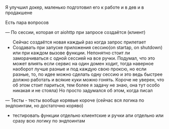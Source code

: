 Я улучшил докер, маленько подготовил его к работе и в дев и в продакшене

Есть пара вопросов

— По сессии, которая от aiohttp при запросе создаётся (клиент)
<ul>
Сейчас создаётся новая каждый раз когда запрос прилетает
<li>
Создавать при запуске приложения сессию(on startap, on shutdown) или при каждом вызове функции. Непонятно стоит ли заморачиваться с одной сессией на все ручки. Подумал, что это может влиять если сервис на один домен ходит, тогда наверное наоборот лучше разные и под каждую свою проксю, но если разные, то, по идее можно сделать одну сессию и это ведь быстрее должно работать и всякие куки можно гонять. Короче не уверен, что об этом стоит париться, тем более я задачу не знаю, она тут особо никакая и не стояла) Но просто задумался об этом, когда писал
</li>
</ul>

— Тесты - тесты вообще корявые короче (сейчас вся логика по эндпоинтам, но достаточно коряво)
<ul>
<li>
тестировать функции отдельно клиентские и ручки апи отдельно
или сразу всю логику по эндпоинтам
</li>
</ul>
